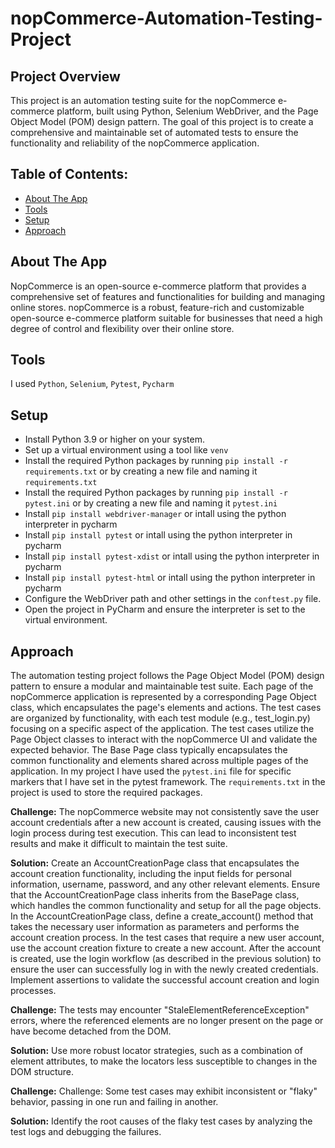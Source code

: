 # nopCommerce-Automation-Testing-Project


## Project Overview<a id="project-overview"></a>

This project is an automation testing suite for the nopCommerce e-commerce platform, built using Python, Selenium WebDriver, and the Page Object Model (POM) design pattern. The goal of this project is to create a comprehensive and maintainable set of automated tests to ensure the functionality and reliability of the nopCommerce application.



## Table of Contents:

- [About The App](#about-the-app)
- [Tools](#tools)
- [Setup](#setup)
- [Approach](#approach)

## About The App

NopCommerce is an open-source e-commerce platform that provides a comprehensive set of features and functionalities for building and managing online stores. nopCommerce is a robust, feature-rich and customizable open-source e-commerce platform suitable for businesses that need a high degree of control and flexibility over their online store.

## Tools
I used `Python`, `Selenium`, `Pytest`, `Pycharm`

## Setup
- Install Python 3.9 or higher on your system.
- Set up a virtual environment using a tool like `venv`
- Install the required Python packages by running `pip install -r requirements.txt` or by creating a new file and naming it `requirements.txt`
- Install the required Python packages by running `pip install -r pytest.ini` or by creating a new file and naming it `pytest.ini`
- Install `pip install webdriver-manager` or intall using the python interpreter in pycharm
- Install `pip install pytest` or intall using the python interpreter in pycharm
- Install `pip install pytest-xdist` or intall using the python interpreter in pycharm
- Install `pip install pytest-html` or intall using the python interpreter in pycharm
- Configure the WebDriver path and other settings in the `conftest.py` file.
- Open the project in PyCharm and ensure the interpreter is set to the virtual environment.



## Approach

The automation testing project follows the Page Object Model (POM) design pattern to ensure a modular and maintainable test suite. Each page of the nopCommerce application is represented by a corresponding Page Object class, which encapsulates the page's elements and actions. The test cases are organized by functionality, with each test module (e.g., test_login.py) focusing on a specific aspect of the application. The test cases utilize the Page Object classes to interact with the nopCommerce UI and validate the expected behavior. The Base Page class typically encapsulates the common functionality and elements shared across multiple pages of the application. In my project I have used the `pytest.ini` file for specific markers that I have set in the pytest framework. The `requirements.txt` in the project is used to store the required packages.

**Challenge:** The nopCommerce website may not consistently save the user account credentials after a new account is created, causing issues with the login process during test execution. This can lead to inconsistent test results and make it difficult to maintain the test suite.

**Solution:** Create an AccountCreationPage class that encapsulates the account creation functionality, including the input fields for personal information, username, password, and any other relevant elements. Ensure that the AccountCreationPage class inherits from the BasePage class, which handles the common functionality and setup for all the page objects. In the AccountCreationPage class, define a create_account() method that takes the necessary user information as parameters and performs the account creation process. In the test cases that require a new user account, use the account creation fixture to create a new account. After the account is created, use the login workflow (as described in the previous solution) to ensure the user can successfully log in with the newly created credentials. Implement assertions to validate the successful account creation and login processes.

**Challenge:** The tests may encounter "StaleElementReferenceException" errors, where the referenced elements are no longer present on the page or have become detached from the DOM.

**Solution:** Use more robust locator strategies, such as a combination of element attributes, to make the locators less susceptible to changes in the DOM structure.

**Challenge:** Challenge: Some test cases may exhibit inconsistent or "flaky" behavior, passing in one run and failing in another.

**Solution:** Identify the root causes of the flaky test cases by analyzing the test logs and debugging the failures.
